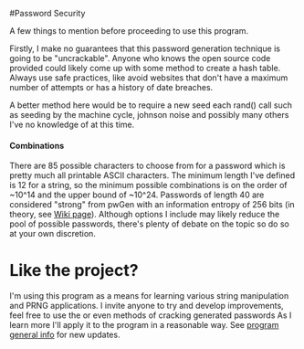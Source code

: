 #Password Security

A few things to mention before proceeding to use this program. 

Firstly, I make no guarantees that this password generation technique is going to be "uncrackable". Anyone who knows the open source code provided could likely come up with some method to create a hash table. Always use safe practices, like avoid websites that don't have a maximum number of attempts or has a history of date breaches.

A better method here would be to require a new seed each rand() call such as seeding by the machine cycle, johnson noise and possibly many others I've no knowledge of at this time. 

#### Combinations

There are 85 possible characters to choose from for a password which is pretty much all printable ASCII characters. The minimum length I've defined is 12 for a string, so the minimum possible combinations is on the order of ~10^14 and the upper bound of ~10^24. Passwords of length 40 are considered "strong" from pwGen with an information entropy of 256 bits (in theory, see [Wiki page](https://en.wikipedia.org/wiki/Password_strength#Random_passwords)). Although options I include may likely reduce the pool of possible passwords, there's plenty of debate on the topic so do so at your own discretion.

# Like the project?

I'm using this program as a means for learning various string manipulation and PRNG applications. I invite anyone to try and develop improvements, feel free to use the  or even methods of cracking generated passwords As I learn more I'll apply it to the program in a reasonable way. See [program general info](https://github.com/Dulatr/pwGen/blob/master/README.md "home page") for new updates.